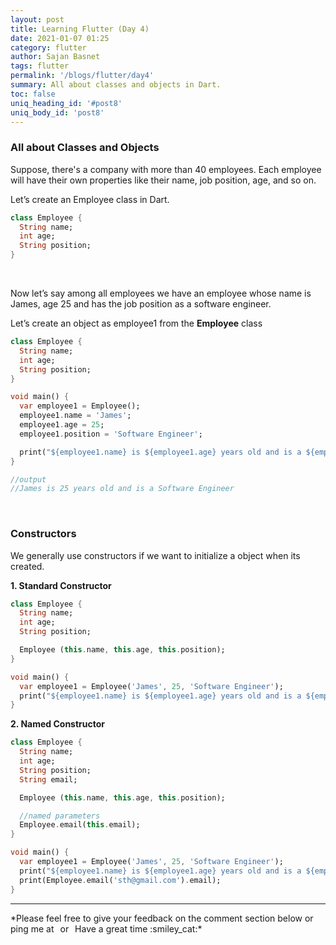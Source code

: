 ```yaml
---
layout: post
title: Learning Flutter (Day 4)
date: 2021-01-07 01:25
category: flutter
author: Sajan Basnet
tags: flutter
permalink: '/blogs/flutter/day4'
summary: All about classes and objects in Dart.
toc: false
uniq_heading_id: '#post8'
uniq_body_id: 'post8'
---
```

### All about Classes and Objects


Suppose, there's a company with more than 40 employees. Each employee will have their own properties like their name, job position, age, and so on. 

Let’s create an Employee class in Dart.

```dart
class Employee {
  String name;
  int age;
  String position;
}
```
<br>

Now let’s say among all employees we have an employee whose name is James, age 25 and has the job position as a software engineer.

Let’s create an object as employee1 from the **Employee** class

```dart
class Employee {
  String name;
  int age;
  String position;
}

void main() {
  var employee1 = Employee();
  employee1.name = 'James';
  employee1.age = 25;
  employee1.position = 'Software Engineer';

  print("${employee1.name} is ${employee1.age} years old and is a ${employee1.position}");
}

//output
//James is 25 years old and is a Software Engineer
```

<br>

### Constructors

We generally use constructors if we want  to initialize a object when its created.

**1. Standard Constructor**

```dart
class Employee {
  String name;
  int age;
  String position;

  Employee (this.name, this.age, this.position);
}

void main() {
  var employee1 = Employee('James', 25, 'Software Engineer');
  print("${employee1.name} is ${employee1.age} years old and is a ${employee1.position}");
}
```



**2. Named Constructor**

```dart
class Employee {
  String name;
  int age;
  String position;
  String email;

  Employee (this.name, this.age, this.position);

  //named parameters
  Employee.email(this.email);
}

void main() {
  var employee1 = Employee('James', 25, 'Software Engineer');
  print("${employee1.name} is ${employee1.age} years old and is a ${employee1.position}");
  print(Employee.email('sth@gmail.com').email);
}
```

<hr>
*Please feel free to give your feedback on the comment section below or ping me at <a aria-label="Send email" href="mailto:sajanbasnet75@gmail.com"><i class="icon fa fa-envelope" style="font-size:32px; margin: 0px 3px;"></i></a> or  <a aria-label="My LinkedIn" target="_blank" href="https://www.linkedin.com/in/sajan-basnet-b4b1b0148/"><i class="icon fa fa-linkedin-square" style="font-size:32px; margin: 0px 3px;" aria-hidden="true"></i></a> Have a great time :smiley_cat:*

